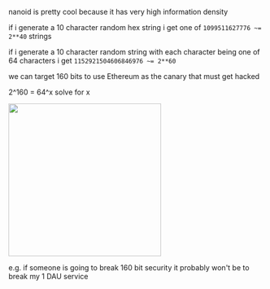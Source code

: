 nanoid is pretty cool because it has very high information density

if i generate a 10 character random hex string i get one of `1099511627776 ~= 2**40` strings

if i generate a 10 character random string with each character being one of 64 characters i get `1152921504606846976 ~= 2**60`

we can target 160 bits to use Ethereum as the canary that must get hacked

2^160 = 64^x solve for x

[<img src="/nanoid_160_bit.png" width="300px" height="auto" />](/wtf_default_nanoid_len.html)

e.g. if someone is going to break 160 bit security it probably won't be to break my 1 DAU service


